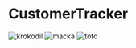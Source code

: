 
# CustomerTracker

![krokodil](https://user-images.githubusercontent.com/80634780/125690004-463b7b9e-816b-4fdf-9f77-a8457123f4af.png)
![macka](https://user-images.githubusercontent.com/80634780/125690517-01530013-2cee-45cd-9a12-71b16db895a7.png)
![toto](https://user-images.githubusercontent.com/80634780/125691161-d4132060-f494-450b-9636-a160a557f3fe.png)

